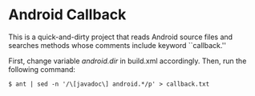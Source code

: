 Android Callback
================

This is a quick-and-dirty project that reads Android source files and
searches methods whose comments include keyword ``callback.''

First, change variable _android.dir_ in build.xml accordingly.
Then, run the following command:

    $ ant | sed -n '/\[javadoc\] android.*/p' > callback.txt

